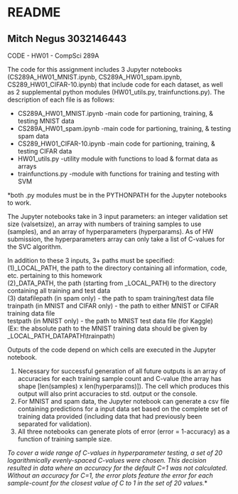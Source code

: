 README
==============================================================================================
Mitch Negus
3032146443
---------------------------------------------------------------------------------------------------------------------------------------------------------------------
CODE - HW01 - CompSci 289A

The code for this assignment includes 3 Jupyter notebooks (CS289A_HW01_MNIST.ipynb, CS289A_HW01_spam.ipynb, CS289_HW01_CIFAR-10.ipynb) that include code for each dataset, as well as 2 supplemental python modules (HW01_utils.py, trainfunctions.py). The description of each file is as follows:

* CS289A_HW01_MNIST.ipynb		-main code for partioning, training, & testing MNIST data
* CS289A_HW01_spam.ipynb		-main code for partioning, training, & testing spam data
* CS289_HW01_CIFAR-10.ipynb	-main code for partioning, training, & testing CIFAR data
* HW01_utils.py			-utility module with functions to load & format data as arrays
* trainfunctions.py		-module with functions for training and testing with SVM

*both .py modules must be in the PYTHONPATH for the Jupyter notebooks to work.

The Jupyter notebooks take in 3 input parameters: an integer validation set size (valsetsize), an array with numbers of training samples to use (samples), and an array of hyperparameters (hyperparams). As of HW submission, the hyperparameters array can only take a list of C-values for the SVC algorithm.

In addition to these 3 inputs, 3+ paths must be specified:   
(1)_LOCAL_PATH, the path to the directory containing all information, code, etc. pertaining to this homework  
(2)_DATA_PATH, the path (starting from _LOCAL_PATH) to the directory containing all training and test data  
(3)	datafilepath (in spam only) - the path to spam training/test data file  
	trainpath (in MNIST and CIFAR only) - the path to either MNIST or CIFAR training data file  
	testpath (in MNIST only) - the path to MNIST test data file (for Kaggle)  
(Ex: the absolute path to the MNIST training data should be given by _LOCAL_PATH\_DATAPATH\trainpath)  

Outputs of the code depend on which cells are executed in the Jupyter notebook. 
1) Necessary for successful generation of all future outputs is an array of accuracies for each training sample count and C-value (the array has shape [len(samples) x len(hyperparams)]). The cell which produces this output will also print accuracies to std. output or the console.
2) For MNIST and spam data, the Jupyter notebook can generate a csv file containing predictions for a input data set based on the complete set of training data provided (including data that had previously been separated for validation).
3) All three notebooks can generate plots of error (error = 1-accuracy) as a function of training sample size.

*To cover a wide range of C-values in hyperparameter testing, a set of 20 logarithmically evenly-spaced C-values were chosen. This decision resulted in data where an accuracy for the default C=1 was not calculated. Without an accuracy for C=1, the error plots feature the error for each sample-count for the closest value of C to 1 in the set of 20 values.**
